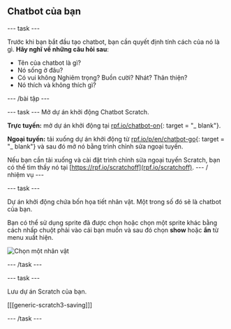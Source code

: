 ## Chatbot của bạn

\--- task \---

Trước khi bạn bắt đầu tạo chatbot, bạn cần quyết định tính cách của nó là gì. **Hãy nghĩ về những câu hỏi sau**:

+ Tên của chatbot là gì?
+ Nó sống ở đâu?
+ Có vui không Nghiêm trọng? Buồn cười? Nhát? Thân thiện?
+ Nó thích và không thích gì?

\--- /bài tập \---

\--- task \--- Mở dự án khởi động Chatbot Scratch.

**Trực tuyến:** mở dự án khởi động tại [rpf.io/chatbot-on](http://rpf.io/chatbot-on){: target = "_ blank"}.

**Ngoại tuyến:** tải xuống dự án khởi động từ [rpf.io/p/en/chatbot-go](http://rpf.io/p/en/chatbot-go){: target = "_ blank"} và sau đó mở nó bằng trình chỉnh sửa ngoại tuyến.

Nếu bạn cần tải xuống và cài đặt trình chỉnh sửa ngoại tuyến Scratch, bạn có thể tìm thấy nó tại [https://rpf.io/scratchoff](rpf.io/scratchoff). \--- / nhiệm vụ \---

\--- task \---

Dự án khởi động chứa bốn họa tiết nhân vật. Một trong số đó sẽ là chatbot của bạn.

Bạn có thể sử dụng sprite đã được chọn hoặc chọn một sprite khác bằng cách nhấp chuột phải vào cái bạn muốn và sau đó chọn **show** hoặc **ẩn** từ menu xuất hiện.

![Chọn một nhân vật](images/chatbot-characters.png)

\--- /task \---

\--- task \---

Lưu dự án Scratch của bạn.

[[[generic-scratch3-saving]]]

\--- /task \---